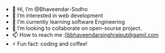 - 👋 Hi, I’m @Bhaveendar-Sodho
- 👀 I’m interested in web development
- 🌱 I’m currently learning software Engineering
- 💞️ I’m looking to collaborate on open-sourse project.
- 📫 How to reach me :[bbhaveendarsinghrajput@gamil.com
- ⚡ Fun fact: coding and coffee!

<!---
Bhaveendar-Sodho/Bhaveendar-Sodho is a ✨ special ✨ repository because its `README.md` (this file) appears on your GitHub profile.
You can click the Preview link to take a look at your changes.
--->
